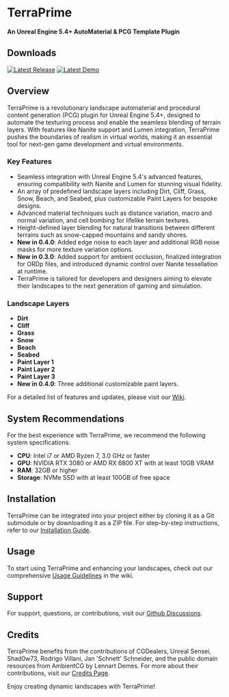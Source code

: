 # TerraPrime

**An Unreal Engine 5.4+ AutoMaterial & PCG Template Plugin**

## Downloads

[![Latest Release](https://img.shields.io/badge/download-latest%20release-blue.svg?style=for-the-badge&logo=github)](https://github.com/OrchidIsle/TerraPrime/releases/latest) [![Latest Demo](https://img.shields.io/badge/download-latest%20demo-brightgreen.svg?style=for-the-badge&logo=unrealengine)](https://download.orchidisle.games/TerraPrimeDemo/TerraPrimeDemo-Win64-Latest.zip)
 
## Overview

TerraPrime is a revolutionary landscape automaterial and procedural content generation (PCG) plugin for Unreal Engine 5.4+, designed to automate the texturing process and enable the seamless blending of terrain layers. With features like Nanite support and Lumen integration, TerraPrime pushes the boundaries of realism in virtual worlds, making it an essential tool for next-gen game development and virtual environments.

### Key Features

- Seamless integration with Unreal Engine 5.4's advanced features, ensuring compatibility with Nanite and Lumen for stunning visual fidelity.
- An array of predefined landscape layers including Dirt, Cliff, Grass, Snow, Beach, and Seabed, plus customizable Paint Layers for bespoke designs.
- Advanced material techniques such as distance variation, macro and normal variation, and cell bombing for lifelike terrain textures.
- Height-defined layer blending for natural transitions between different terrains such as snow-capped mountains and sandy shores.
- **New in 0.4.0**: Added edge noise to each layer and additional RGB noise masks for more texture variation options.
- **New in 0.3.0**: Added support for ambient occlusion, finalized integration for ORDp files, and introduced dynamic control over Nanite tessellation at runtime.
- TerraPrime is tailored for developers and designers aiming to elevate their landscapes to the next generation of gaming and simulation.

### Landscape Layers

-  **Dirt**
-  **Cliff**
-  **Grass**
-  **Snow**
-  **Beach**
-  **Seabed**
-  **Paint Layer 1**
-  **Paint Layer 2**
-  **Paint Layer 3**
-  **New in 0.4.0**: Three additional customizable paint layers.

For a detailed list of features and updates, please visit our [Wiki](https://github.com/OrchidIsle/TerraPrime/wiki).

## System Recommendations

For the best experience with TerraPrime, we recommend the following system specifications:
- **CPU**: Intel i7 or AMD Ryzen 7, 3.0 GHz or faster
- **GPU**: NVIDIA RTX 3080 or AMD RX 6800 XT with at least 10GB VRAM
- **RAM**: 32GB or higher
- **Storage**: NVMe SSD with at least 100GB of free space

## Installation

TerraPrime can be integrated into your project either by cloning it as a Git submodule or by downloading it as a ZIP file. For step-by-step instructions, refer to our [Installation Guide](https://github.com/OrchidIsle/TerraPrime/wiki/Installation-Guide).

## Usage

To start using TerraPrime and enhancing your landscapes, check out our comprehensive [Usage Guidelines](https://github.com/OrchidIsle/TerraPrime/wiki/How-to-Use) in the wiki.

## Support

For support, questions, or contributions, visit our [Github Discussions](https://github.com/OrchidIsle/TerraPrime/discussions).

## Credits

TerraPrime benefits from the contributions of CGDealers, Unreal Sensei, Shad0w73, Rodrigo Villani, Jan 'Schnett' Schneider, and the public domain resources from AmbientCG by Lennart Demes. For more about their contributions, visit our [Credits Page](https://github.com/OrchidIsle/TerraPrime/wiki/Credits).

Enjoy creating dynamic landscapes with TerraPrime!

